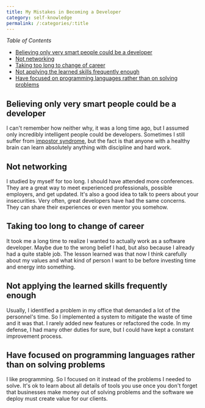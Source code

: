 ```yaml
---
title: My Mistakes in Becoming a Developer
category: self-knowledge
permalink: /:categories/:title
---
```


*Table of Contents*
- [Believing only very smart people could be a developer](#believing-only-very-smart-people-could-be-a-developer)
- [Not networking](#not-networking)
- [Taking too long to change of career](#taking-too-long-to-change-of-career)
- [Not applying the learned skills frequently enough](#not-applying-the-learned-skills-frequently-enough)
- [Have focused on programming languages rather than on solving problems](#have-focused-on-programming-languages-rather-than-on-solving-problems)

## Believing only very smart people could be a developer
I can't remember how neither why, it was a long time ago, but I assumed only incredibly intelligent people could be developers. Sometimes I still suffer from [impostor syndrome](https://en.wikipedia.org/wiki/Impostor_syndrome), but the fact is that anyone with a healthy brain can learn absolutely anything with discipline and hard work.

## Not networking
I studied by myself for too long. I should have attended more conferences. They are a great way to meet experienced professionals, possible employers, and get updated. It's also a good idea to talk to peers about your insecurities. Very often, great developers have had the same concerns. They can share their experiences or even mentor you somehow.

## Taking too long to change of career
It took me a long time to realize I wanted to actually work as a software developer. Maybe due to the wrong belief I had, but also because I already had a quite stable job. The lesson learned was that now I think carefully about my values and what kind of person I want to be before investing time and energy into something.

## Not applying the learned skills frequently enough
Usually, I identified a problem in my office that demanded a lot of the personnel's time. So I implemented a system to mitigate the waste of time and it was that. I rarely added new features or refactored the code. In my defense, I had many other duties for sure, but I could have kept a constant improvement process.

## Have focused on programming languages rather than on solving problems
I like programming. So I focused on it instead of the problems I needed to solve. It's ok to learn about all details of tools you use once you don't forget that businesses make money out of solving problems and the software we deploy must create value for our clients.
